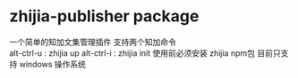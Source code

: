 # zhijia-publisher package

一个简单的知加文集管理插件
支持两个知加命令   
alt-ctrl-u   :   zhijia up
alt-ctrl-i   :   zhijia init
使用前必须安装 zhijia npm包
目前只支持 windows 操作系统
